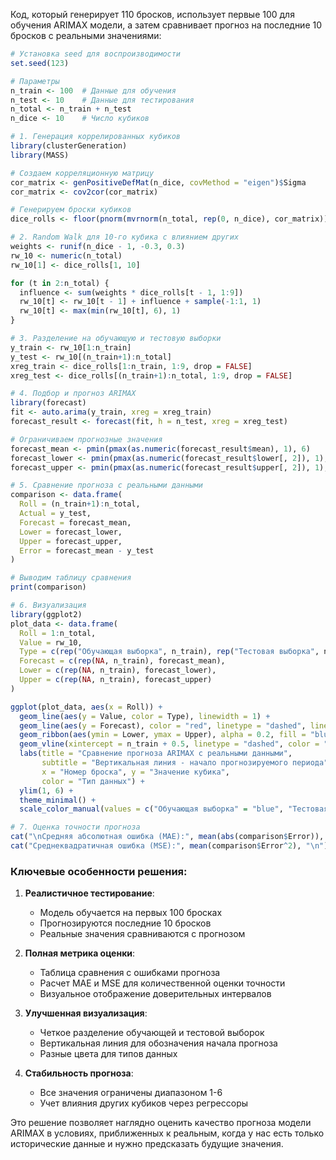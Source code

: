 Код, который генерирует 110 бросков, использует первые 100 для обучения ARIMAX модели, а затем сравнивает прогноз на последние 10 бросков с реальными значениями:

```r
# Установка seed для воспроизводимости
set.seed(123)

# Параметры
n_train <- 100  # Данные для обучения
n_test <- 10    # Данные для тестирования
n_total <- n_train + n_test
n_dice <- 10    # Число кубиков

# 1. Генерация коррелированных кубиков
library(clusterGeneration)
library(MASS)

# Создаем корреляционную матрицу
cor_matrix <- genPositiveDefMat(n_dice, covMethod = "eigen")$Sigma
cor_matrix <- cov2cor(cor_matrix)

# Генерируем броски кубиков
dice_rolls <- floor(pnorm(mvrnorm(n_total, rep(0, n_dice), cor_matrix)) * 6) + 1

# 2. Random Walk для 10-го кубика с влиянием других
weights <- runif(n_dice - 1, -0.3, 0.3)
rw_10 <- numeric(n_total)
rw_10[1] <- dice_rolls[1, 10]

for (t in 2:n_total) {
  influence <- sum(weights * dice_rolls[t - 1, 1:9])
  rw_10[t] <- rw_10[t - 1] + influence + sample(-1:1, 1)
  rw_10[t] <- max(min(rw_10[t], 6), 1)
}

# 3. Разделение на обучающую и тестовую выборки
y_train <- rw_10[1:n_train]
y_test <- rw_10[(n_train+1):n_total]
xreg_train <- dice_rolls[1:n_train, 1:9, drop = FALSE]
xreg_test <- dice_rolls[(n_train+1):n_total, 1:9, drop = FALSE]

# 4. Подбор и прогноз ARIMAX
library(forecast)
fit <- auto.arima(y_train, xreg = xreg_train)
forecast_result <- forecast(fit, h = n_test, xreg = xreg_test)

# Ограничиваем прогнозные значения
forecast_mean <- pmin(pmax(as.numeric(forecast_result$mean), 1), 6)
forecast_lower <- pmin(pmax(as.numeric(forecast_result$lower[, 2]), 1), 6)
forecast_upper <- pmin(pmax(as.numeric(forecast_result$upper[, 2]), 1), 6)

# 5. Сравнение прогноза с реальными данными
comparison <- data.frame(
  Roll = (n_train+1):n_total,
  Actual = y_test,
  Forecast = forecast_mean,
  Lower = forecast_lower,
  Upper = forecast_upper,
  Error = forecast_mean - y_test
)

# Выводим таблицу сравнения
print(comparison)

# 6. Визуализация
library(ggplot2)
plot_data <- data.frame(
  Roll = 1:n_total,
  Value = rw_10,
  Type = c(rep("Обучающая выборка", n_train), rep("Тестовая выборка", n_test)),
  Forecast = c(rep(NA, n_train), forecast_mean),
  Lower = c(rep(NA, n_train), forecast_lower),
  Upper = c(rep(NA, n_train), forecast_upper)
)

ggplot(plot_data, aes(x = Roll)) +
  geom_line(aes(y = Value, color = Type), linewidth = 1) +
  geom_line(aes(y = Forecast), color = "red", linetype = "dashed", linewidth = 1.2) +
  geom_ribbon(aes(ymin = Lower, ymax = Upper), alpha = 0.2, fill = "blue") +
  geom_vline(xintercept = n_train + 0.5, linetype = "dashed", color = "gray") +
  labs(title = "Сравнение прогноза ARIMAX с реальными данными",
       subtitle = "Вертикальная линия - начало прогнозируемого периода",
       x = "Номер броска", y = "Значение кубика",
       color = "Тип данных") +
  ylim(1, 6) +
  theme_minimal() +
  scale_color_manual(values = c("Обучающая выборка" = "blue", "Тестовая выборка" = "darkgreen"))

# 7. Оценка точности прогноза
cat("\nСредняя абсолютная ошибка (MAE):", mean(abs(comparison$Error)), "\n")
cat("Среднеквадратичная ошибка (MSE):", mean(comparison$Error^2), "\n")
```

### Ключевые особенности решения:

1. **Реалистичное тестирование**:
   - Модель обучается на первых 100 бросках
   - Прогнозируются последние 10 бросков
   - Реальные значения сравниваются с прогнозом

2. **Полная метрика оценки**:
   - Таблица сравнения с ошибками прогноза
   - Расчет MAE и MSE для количественной оценки точности
   - Визуальное отображение доверительных интервалов

3. **Улучшенная визуализация**:
   - Четкое разделение обучающей и тестовой выборок
   - Вертикальная линия для обозначения начала прогноза
   - Разные цвета для типов данных

4. **Стабильность прогноза**:
   - Все значения ограничены диапазоном 1-6
   - Учет влияния других кубиков через регрессоры

Это решение позволяет наглядно оценить качество прогноза модели ARIMAX в условиях, приближенных к реальным, когда у нас есть только исторические данные и нужно предсказать будущие значения.
